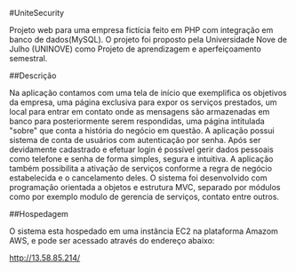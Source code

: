 #UniteSecurity

Projeto web para uma empresa fictícia feito em PHP com integração em banco de dados(MySQL). O projeto foi proposto pela Universidade Nove de Julho (UNINOVE) como Projeto de aprendizagem e aperfeiçoamento semestral. 


##Descrição

Na aplicação contamos com uma tela de início que exemplifica os objetivos da empresa, uma página exclusiva para expor os serviços prestados, um local para entrar em contato onde as mensagens são armazenadas em banco para posteriormente serem respondidas, uma página intitulada "sobre" que conta a história do negócio em questão. A aplicação possui sistema de conta de usuários com autenticação por senha. Após ser devidamente cadastrado e efetuar login é possível gerir dados pessoais como telefone e senha de forma simples, segura e intuitiva. A aplicação também possibilita a ativação de serviços conforme a regra de negócio estabelecida e o cancelamento deles. O sistema foi desenvolvido com programação orientada a objetos e estrutura MVC, separado por módulos como por exemplo modulo de gerencia de serviços, contato entre outros. 

##Hospedagem

O sistema esta hospedado em uma instância EC2 na plataforma Amazom AWS, e pode ser acessado através do endereço abaixo:

http://13.58.85.214/



